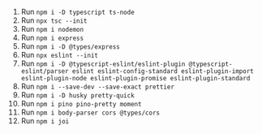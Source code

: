 1. Run ``npm i -D typescript ts-node``
2. Run ``npx tsc --init``
3. Run ``npm i nodemon``
4. Run ``npm i express``
5. Run ``npm i -D @types/express``
6. Run ``npx eslint --init``
7. Run ``npm i -D @typescript-eslint/eslint-plugin @typescript-eslint/parser eslint eslint-config-standard eslint-plugin-import eslint-plugin-node eslint-plugin-promise eslint-plugin-standard``
8. Run ``npm i --save-dev --save-exact prettier``
9. Run ``npm i -D husky pretty-quick``
10. Run ``npm i pino pino-pretty moment``
11. Run ``npm i body-parser cors @types/cors``
12. Run ``npm i joi``